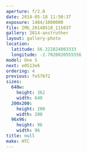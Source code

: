 ```yaml
---
aperture: f/2.0
date: 2014-05-18 11:50:37
exposure: 1484/1000000
file: IMG_20140518_115037
gallery: 2014-anstruther
layout: gallery-photo
location:
  latitude: 56.222824083333
  longitude: -2.7020020555556
model: One S
next: e0513e6
ordering: 4
previous: fe576f2
sizes:
  640w:
    height: 362
    width: 640
  200x200:
    height: 200
    width: 200
  96x96:
    height: 96
    width: 96
title: null
make: HTC
---
```

